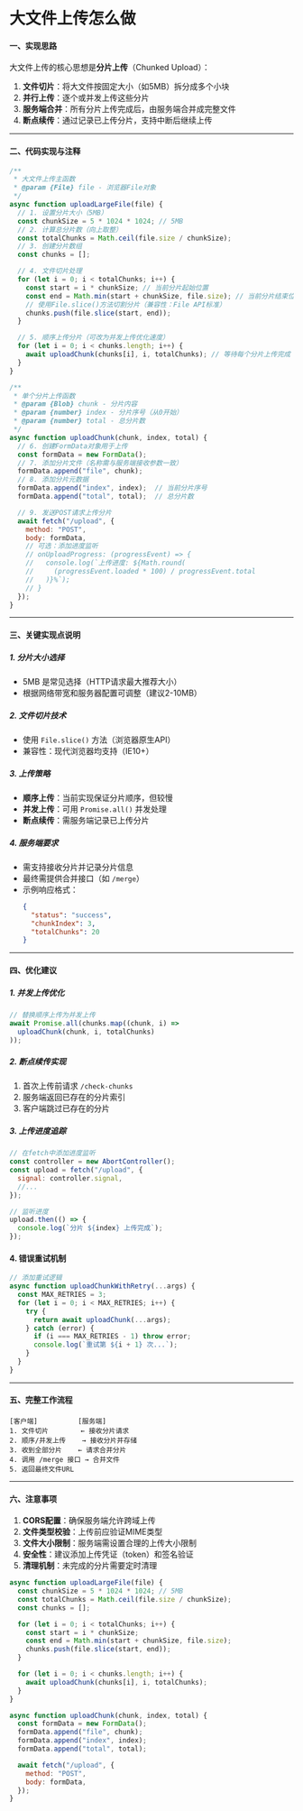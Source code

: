 # 大文件上传怎么做

#### 一、实现思路

大文件上传的核心思想是**分片上传**（Chunked Upload）：
1. **文件切片**：将大文件按固定大小（如5MB）拆分成多个小块
2. **并行上传**：逐个或并发上传这些分片
3. **服务端合并**：所有分片上传完成后，由服务端合并成完整文件
4. **断点续传**：通过记录已上传分片，支持中断后继续上传

---

#### 二、代码实现与注释

```javascript
/**
 * 大文件上传主函数
 * @param {File} file - 浏览器File对象
 */
async function uploadLargeFile(file) {
  // 1. 设置分片大小（5MB）
  const chunkSize = 5 * 1024 * 1024; // 5MB
  // 2. 计算总分片数（向上取整）
  const totalChunks = Math.ceil(file.size / chunkSize);
  // 3. 创建分片数组
  const chunks = [];

  // 4. 文件切片处理
  for (let i = 0; i < totalChunks; i++) {
    const start = i * chunkSize; // 当前分片起始位置
    const end = Math.min(start + chunkSize, file.size); // 当前分片结束位置
    // 使用File.slice()方法切割分片（兼容性：File API标准）
    chunks.push(file.slice(start, end));
  }

  // 5. 顺序上传分片（可改为并发上传优化速度）
  for (let i = 0; i < chunks.length; i++) {
    await uploadChunk(chunks[i], i, totalChunks); // 等待每个分片上传完成
  }
}

/**
 * 单个分片上传函数
 * @param {Blob} chunk - 分片内容
 * @param {number} index - 分片序号（从0开始）
 * @param {number} total - 总分片数
 */
async function uploadChunk(chunk, index, total) {
  // 6. 创建FormData对象用于上传
  const formData = new FormData();
  // 7. 添加分片文件（名称需与服务端接收参数一致）
  formData.append("file", chunk);
  // 8. 添加分片元数据
  formData.append("index", index);  // 当前分片序号
  formData.append("total", total);  // 总分片数

  // 9. 发送POST请求上传分片
  await fetch("/upload", {
    method: "POST",
    body: formData,
    // 可选：添加进度监听
    // onUploadProgress: (progressEvent) => {
    //   console.log(`上传进度: ${Math.round(
    //     (progressEvent.loaded * 100) / progressEvent.total
    //   )}%`);
    // }
  });
}
```

---

#### 三、关键实现点说明

##### 1. **分片大小选择**
- 5MB 是常见选择（HTTP请求最大推荐大小）
- 根据网络带宽和服务器配置可调整（建议2-10MB）

##### 2. **文件切片技术**
- 使用 `File.slice()` 方法（浏览器原生API）
- 兼容性：现代浏览器均支持（IE10+）

##### 3. **上传策略**
- **顺序上传**：当前实现保证分片顺序，但较慢
- **并发上传**：可用 `Promise.all()` 并发处理
- **断点续传**：需服务端记录已上传分片

##### 4. **服务端要求**
- 需支持接收分片并记录分片信息
- 最终需提供合并接口（如 `/merge`）
- 示例响应格式：
  ```json
  {
    "status": "success",
    "chunkIndex": 3,
    "totalChunks": 20
  }
  ```

---

#### 四、优化建议

##### 1. **并发上传优化**
```javascript
// 替换顺序上传为并发上传
await Promise.all(chunks.map((chunk, i) => 
  uploadChunk(chunk, i, totalChunks)
));
```

##### 2. **断点续传实现**
1. 首次上传前请求 `/check-chunks`
2. 服务端返回已存在的分片索引
3. 客户端跳过已存在的分片

##### 3. **上传进度追踪**
```javascript
// 在fetch中添加进度监听
const controller = new AbortController();
const upload = fetch("/upload", {
  signal: controller.signal,
  //...
});

// 监听进度
upload.then(() => {
  console.log(`分片 ${index} 上传完成`);
});
```

#### 4. **错误重试机制**
```javascript
// 添加重试逻辑
async function uploadChunkWithRetry(...args) {
  const MAX_RETRIES = 3;
  for (let i = 0; i < MAX_RETRIES; i++) {
    try {
      return await uploadChunk(...args);
    } catch (error) {
      if (i === MAX_RETRIES - 1) throw error;
      console.log(`重试第 ${i + 1} 次...`);
    }
  }
}
```

---

#### 五、完整工作流程

```
[客户端]          [服务端]
1. 文件切片        ← 接收分片请求
2. 顺序/并发上传    → 接收分片并存储
3. 收到全部分片    ← 请求合并分片
4. 调用 /merge 接口 → 合并文件
5. 返回最终文件URL
```

---

#### 六、注意事项

1. **CORS配置**：确保服务端允许跨域上传
2. **文件类型校验**：上传前应验证MIME类型
3. **文件大小限制**：服务端需设置合理的上传大小限制
4. **安全性**：建议添加上传凭证（token）和签名验证
5. **清理机制**：未完成的分片需要定时清理

```js
async function uploadLargeFile(file) {
  const chunkSize = 5 * 1024 * 1024; // 5MB
  const totalChunks = Math.ceil(file.size / chunkSize);
  const chunks = [];

  for (let i = 0; i < totalChunks; i++) {
    const start = i * chunkSize;
    const end = Math.min(start + chunkSize, file.size);
    chunks.push(file.slice(start, end));
  }

  for (let i = 0; i < chunks.length; i++) {
    await uploadChunk(chunks[i], i, totalChunks);
  }
}

async function uploadChunk(chunk, index, total) {
  const formData = new FormData();
  formData.append("file", chunk);
  formData.append("index", index);
  formData.append("total", total);

  await fetch("/upload", {
    method: "POST",
    body: formData,
  });
}
```
